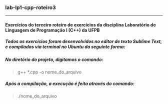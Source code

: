 ### lab-lp1-cpp-roteiro3
***
#### Exercícios do terceiro roteiro de exercícios da disciplina Laboratório de Linguagem de Programação I (C++) da UFPB

##### Todos os exercícios foram desenvolvidos no editor de texto Sublime Text, e compilados via terminal no Ubuntu da seguinte forma:

##### No diretório do projeto, digitamos o comando:

> g++ *.cpp -o nome_do_arquivo

##### Após a compilação, a execução é feita através do comando:

> ./nome_do_arquivo
